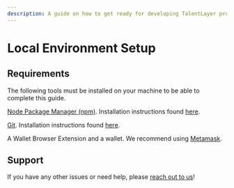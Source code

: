 ```yaml
---
description: A guide on how to get ready for developing TalentLayer products.
---
```


# Local Environment Setup

## Requirements

The following tools must be installed on your machine to be able to complete this guide.

[Node Package Manager (npm)](https://www.npmjs.com/). Installation instructions found [here](https://docs.npmjs.com/cli/v9/configuring-npm/install).&#x20;

[Git](https://git-scm.com/). Installation instructions found [here](https://git-scm.com/downloads).

A Wallet Browser Extension and a wallet. We recommend using [Metamask](https://metamask.io/).

## Support

If you have any other issues or need help, please [reach out to us](../../community.md)!
